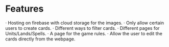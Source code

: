 # Features

· Hosting on firebase with cloud storage for the images.
· Only allow certain users to create cards.
· Different ways to filter cards.
· Different pages for Units/Lands/Spells.
· A page for the game rules.
· Allow the user to edit the cards directly from the webpage.
